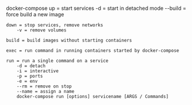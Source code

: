 ###

docker-compose 
    up = start services
        -d = start in detached mode
        --build = force build a new image

    down = stop services, remove networks
        -v = remove volumes
    
    build = build images without starting containers

    exec = run command in running containers started by docker-compose

    run = run a single command on a service
        -d = detach
        -i = interactive
        -p = ports
        -e = env
        --rm = remove on stop
        --name = assign a name
        docker-compose run [options] servicename [ARGS / Commands]
